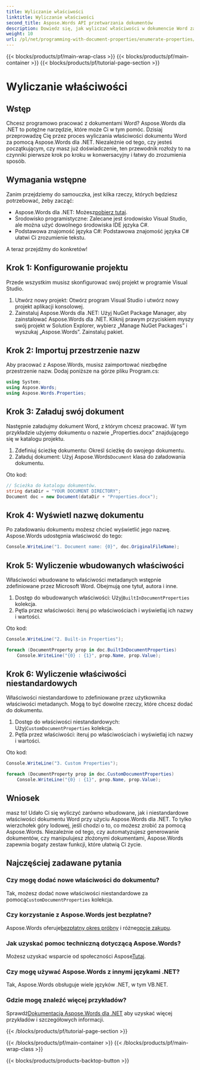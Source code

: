 ```yaml
---
title: Wyliczanie właściwości
linktitle: Wyliczanie właściwości
second_title: Aspose.Words API przetwarzania dokumentów
description: Dowiedz się, jak wyliczać właściwości w dokumencie Word za pomocą Aspose.Words dla .NET dzięki temu przewodnikowi krok po kroku. Idealne dla programistów o każdym poziomie umiejętności.
weight: 10
url: /pl/net/programming-with-document-properties/enumerate-properties/
---
```


{{< blocks/products/pf/main-wrap-class >}}
{{< blocks/products/pf/main-container >}}
{{< blocks/products/pf/tutorial-page-section >}}

# Wyliczanie właściwości

## Wstęp

Chcesz programowo pracować z dokumentami Word? Aspose.Words dla .NET to potężne narzędzie, które może Ci w tym pomóc. Dzisiaj przeprowadzę Cię przez proces wyliczania właściwości dokumentu Word za pomocą Aspose.Words dla .NET. Niezależnie od tego, czy jesteś początkującym, czy masz już doświadczenie, ten przewodnik rozłoży to na czynniki pierwsze krok po kroku w konwersacyjny i łatwy do zrozumienia sposób.

## Wymagania wstępne

Zanim przejdziemy do samouczka, jest kilka rzeczy, których będziesz potrzebować, żeby zacząć:

-  Aspose.Words dla .NET: Możesz[pobierz tutaj](https://releases.aspose.com/words/net/).
- Środowisko programistyczne: Zalecane jest środowisko Visual Studio, ale można użyć dowolnego środowiska IDE języka C#.
- Podstawowa znajomość języka C#: Podstawowa znajomość języka C# ułatwi Ci zrozumienie tekstu.

A teraz przejdźmy do konkretów!

## Krok 1: Konfigurowanie projektu

Przede wszystkim musisz skonfigurować swój projekt w programie Visual Studio.

1. Utwórz nowy projekt: Otwórz program Visual Studio i utwórz nowy projekt aplikacji konsolowej.
2. Zainstaluj Aspose.Words dla .NET: Użyj NuGet Package Manager, aby zainstalować Aspose.Words dla .NET. Kliknij prawym przyciskiem myszy swój projekt w Solution Explorer, wybierz „Manage NuGet Packages” i wyszukaj „Aspose.Words”. Zainstaluj pakiet.

## Krok 2: Importuj przestrzenie nazw

Aby pracować z Aspose.Words, musisz zaimportować niezbędne przestrzenie nazw. Dodaj poniższe na górze pliku Program.cs:

```csharp
using System;
using Aspose.Words;
using Aspose.Words.Properties;
```

## Krok 3: Załaduj swój dokument

Następnie załadujmy dokument Word, z którym chcesz pracować. W tym przykładzie użyjemy dokumentu o nazwie „Properties.docx” znajdującego się w katalogu projektu.

1. Zdefiniuj ścieżkę dokumentu: Określ ścieżkę do swojego dokumentu.
2.  Załaduj dokument: Użyj Aspose.Words`Document` klasa do załadowania dokumentu.

Oto kod:

```csharp
// Ścieżka do katalogu dokumentów.
string dataDir = "YOUR DOCUMENT DIRECTORY";
Document doc = new Document(dataDir + "Properties.docx");
```

## Krok 4: Wyświetl nazwę dokumentu

Po załadowaniu dokumentu możesz chcieć wyświetlić jego nazwę. Aspose.Words udostępnia właściwość do tego:

```csharp
Console.WriteLine("1. Document name: {0}", doc.OriginalFileName);
```

## Krok 5: Wyliczenie wbudowanych właściwości

Właściwości wbudowane to właściwości metadanych wstępnie zdefiniowane przez Microsoft Word. Obejmują one tytuł, autora i inne.

1.  Dostęp do wbudowanych właściwości: Użyj`BuiltInDocumentProperties` kolekcja.
2. Pętla przez właściwości: iteruj po właściwościach i wyświetlaj ich nazwy i wartości.

Oto kod:

```csharp
Console.WriteLine("2. Built-in Properties");

foreach (DocumentProperty prop in doc.BuiltInDocumentProperties)
    Console.WriteLine("{0} : {1}", prop.Name, prop.Value);
```

## Krok 6: Wyliczenie właściwości niestandardowych

Właściwości niestandardowe to zdefiniowane przez użytkownika właściwości metadanych. Mogą to być dowolne rzeczy, które chcesz dodać do dokumentu.

1.  Dostęp do właściwości niestandardowych: Użyj`CustomDocumentProperties` kolekcja.
2. Pętla przez właściwości: iteruj po właściwościach i wyświetlaj ich nazwy i wartości.

Oto kod:

```csharp
Console.WriteLine("3. Custom Properties");

foreach (DocumentProperty prop in doc.CustomDocumentProperties)
    Console.WriteLine("{0} : {1}", prop.Name, prop.Value);
```

## Wniosek

masz to! Udało Ci się wyliczyć zarówno wbudowane, jak i niestandardowe właściwości dokumentu Word przy użyciu Aspose.Words dla .NET. To tylko wierzchołek góry lodowej, jeśli chodzi o to, co możesz zrobić za pomocą Aspose.Words. Niezależnie od tego, czy automatyzujesz generowanie dokumentów, czy manipulujesz złożonymi dokumentami, Aspose.Words zapewnia bogaty zestaw funkcji, które ułatwią Ci życie.

## Najczęściej zadawane pytania

### Czy mogę dodać nowe właściwości do dokumentu?
 Tak, możesz dodać nowe właściwości niestandardowe za pomocą`CustomDocumentProperties` kolekcja.

### Czy korzystanie z Aspose.Words jest bezpłatne?
 Aspose.Words oferuje[bezpłatny okres próbny](https://releases.aspose.com/) i różne[opcje zakupu](https://purchase.aspose.com/buy).

### Jak uzyskać pomoc techniczną dotyczącą Aspose.Words?
 Możesz uzyskać wsparcie od społeczności Aspose[Tutaj](https://forum.aspose.com/c/words/8).

### Czy mogę używać Aspose.Words z innymi językami .NET?
Tak, Aspose.Words obsługuje wiele języków .NET, w tym VB.NET.

### Gdzie mogę znaleźć więcej przykładów?
 Sprawdź[Dokumentacja Aspose.Words dla .NET](https://reference.aspose.com/words/net/) aby uzyskać więcej przykładów i szczegółowych informacji.

{{< /blocks/products/pf/tutorial-page-section >}}

{{< /blocks/products/pf/main-container >}}
{{< /blocks/products/pf/main-wrap-class >}}

{{< blocks/products/products-backtop-button >}}
